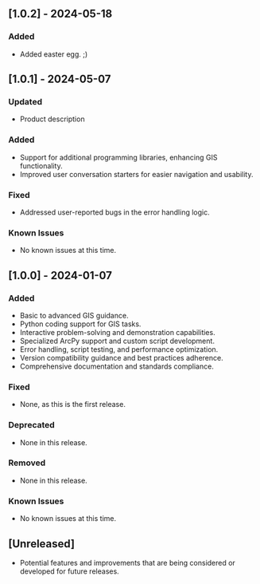 ## [1.0.2] - 2024-05-18

### Added
- Added easter egg. ;)

## [1.0.1] - 2024-05-07

### Updated
- Product description 

### Added
- Support for additional programming libraries, enhancing GIS functionality.
- Improved user conversation starters for easier navigation and usability.

### Fixed
- Addressed user-reported bugs in the error handling logic.

### Known Issues
- No known issues at this time.

## [1.0.0] - 2024-01-07

### Added
- Basic to advanced GIS guidance.
- Python coding support for GIS tasks.
- Interactive problem-solving and demonstration capabilities.
- Specialized ArcPy support and custom script development.
- Error handling, script testing, and performance optimization.
- Version compatibility guidance and best practices adherence.
- Comprehensive documentation and standards compliance.

### Fixed
- None, as this is the first release.

### Deprecated
- None in this release.

### Removed
- None in this release.

### Known Issues
- No known issues at this time.

## [Unreleased]

- Potential features and improvements that are being considered or developed for future releases.
